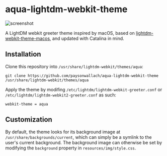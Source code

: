 # aqua-lightdm-webkit-theme

![screenshot](https://raw.githubusercontent.com/paysonwallach/aqua-lightdm-webkit-theme/master/screenshots/aqua-lightdm-webkit-theme.png)

A LightDM webkit greeter theme inspired by macOS, based on [lightdm-webkit-theme-macos](https://github.com/ZoomTen/lightdm-webkit-theme-macos), and updated with Catalina in mind.

## Installation

Clone this repository into `/usr/share/lightdm-webkit/themes/aqua`:

```shell
git clone https://github.com/paysonwallach/aqua-lightdm-webkit-theme /usr/share/lightdm-webkit/themes/aqua
```
Apply the theme by modifing `/etc/lightdm/lightdm-webkit-greeter.conf` or `/etc/lightdm/lightdm-webkit2-greeter.conf` as such:

```shell
webkit-theme = aqua
```

## Customization

By default, the theme looks for its background image at `/usr/share/backgrounds/current`, which can simply be a symlink to the user's current background. The background image can otherwise be set by modifying the `background` property in `resources/img/style.css`.
